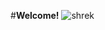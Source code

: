 #**Welcome!**
![shrek](http://1.bp.blogspot.com/-24rcrVnuLGs/Va590yugSkI/AAAAAAAA58o/NrXzaVKw2j8/s1600/Dilay-Shrek%2B%25287%2529.png)
